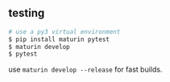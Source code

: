 ## testing

```sh
# use a py3 virtual environment
$ pip install maturin pytest
$ maturin develop
$ pytest
```

use `maturin develop --release` for fast builds.
